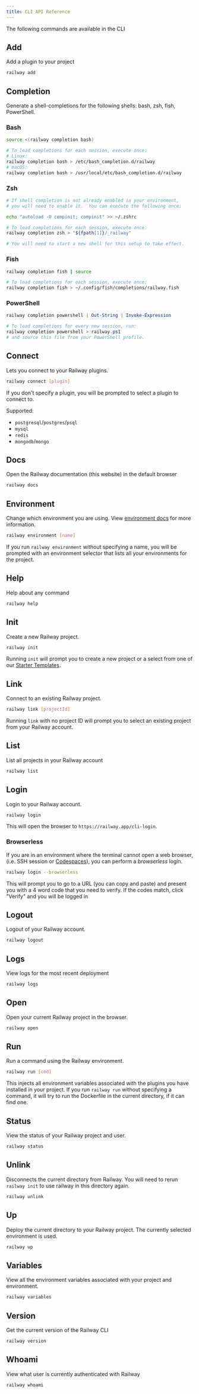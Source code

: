 ```yaml
---
title: CLI API Reference
---
```


The following commands are available in the CLI

## Add

Add a plugin to your project

```bash
railway add
```
## Completion

Generate a shell-completions for the following shells: bash, zsh, fish, PowerShell.

### Bash

```bash
source <(railway completion bash)

# To load completions for each session, execute once:
# Linux:
railway completion bash > /etc/bash_completion.d/railway
# macOS:
railway completion bash > /usr/local/etc/bash_completion.d/railway
```

### Zsh

```bash
# If shell completion is not already enabled in your environment,
# you will need to enable it.  You can execute the following once:

echo "autoload -U compinit; compinit" >> ~/.zshrc

# To load completions for each session, execute once:
railway completion zsh > "${fpath[1]}/_railway"

# You will need to start a new shell for this setup to take effect.
```

### Fish

```bash
railway completion fish | source

# To load completions for each session, execute once:
railway completion fish > ~/.config/fish/completions/railway.fish
```

### PowerShell

```powershell
railway completion powershell | Out-String | Invoke-Expression

# To load completions for every new session, run:
railway completion powershell > railway.ps1
# and source this file from your PowerShell profile.
```

## Connect

Lets you connect to your Railway plugins.

```bash
railway connect [plugin]
```

If you don't specify a plugin, you will be prompted to select a plugin to
connect to.

Supported:

- `postgresql`/`postgres`/`psql`
- `mysql`
- `redis`
- `mongodb`/`mongo`

## Docs

Open the Railway documentation (this website) in the default browser

```bash
railway docs
```

## Environment

Change which environment you are using. View [environment docs](/environments)
for more information.

```bash
railway environment [name]
```

If you run `railway environment` without specifying a name, you will be prompted
with an environment selector that lists all your environments for the project.

## Help

Help about any command

```bash
railway help
```

## Init

Create a new Railway project.

```bash
railway init
```

Running `init` will prompt you to create a new project or a select from one of
our [Starter Templates](/starters).

## Link

Connect to an existing Railway project.

```bash
railway link [projectId]
```

Running `link` with no project ID will prompt you to select an existing project
from your Railway account.

## List

List all projects in your Railway account

```bash
railway list
```

## Login

Login to your Railway account.

```bash
railway login
```

This will open the browser to `https://railway.app/cli-login`.

### Browserless

If you are in an environment where the terminal cannot open a web browser, (i.e.
SSH session or [Codespaces](https://github.com/features/codespaces)), you can
perform a _browserless_ login.

```bash
railway login --browserless
```

This will prompt you to go to a URL (you can copy and paste) and present you
with a 4 word code that you need to verify. If the codes match, click "Verify"
and you will be logged in

## Logout

Logout of your Railway account.

```bash
railway logout
```

## Logs

View logs for the most recent deployment

```bash
railway logs
```

## Open

Open your current Railway project in the browser.

```bash
railway open
```

## Run

Run a command using the Railway environment.

```bash
railway run [cmd]
```

This injects all environment variables associated with the plugins you have
installed in your project. If you run `railway run` without specifying a
command, it will try to run the Dockerfile in the current directory, if it can
find one.

## Status

View the status of your Railway project and user.

```bash
railway status
```

## Unlink

Disconnects the current directory from Railway. You will need to rerun
`railway init` to use railway in this directory again.

```bash
railway unlink
```

## Up

Deploy the current directory to your Railway project. The currently selected
environment is used.

```bash
railway up
```

## Variables

View all the environment variables associated with your project and environment.

```bash
railway variables
```

## Version

Get the current version of the Railway CLI

```bash
railway version
```

## Whoami

View what user is currently authenticated with Railway

```bash
railway whoami
```
